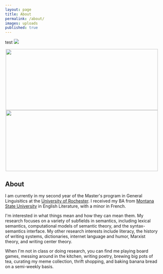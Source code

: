 ```yaml
---
layout: page
title: About
permalink: /about/
images: uploads
published: true
---
```


<div class="page" markdown="1">

test
![](hammock.png)

<center>
  <img src="uploads/hammock.png" srcset="uploads/hammock.png" width="500" height="200"/>
  <img src="{{ page.images | relative_url }}hammock.png" srcset="{{ page.images | relative_url }}hammock.png" width="500" height="200"/>
  <!--![Hammock](hammock.png){:width="500" :height="200"}-->
</center>

## About 

I am currently in my second year of the Master's program in General Linguisitics at the [University of Rochester](http://www.sas.rochester.edu/lin/). I received my BA from [Montana State University](http://www.montana.edu/) in English Literature, with a minor in French.

I'm interested in what things mean and how they can mean them. My research focuses on a variety of subfields in semantics, including lexical semantics, computational models of semantic theory, and the syntax-semantics interface. My other research interests include literacy, the history of writing systems, dictionaries, internet language and humor, Marxist theory, and writing center theory.

When I'm not in class or doing research, you can find me playing board games, messing around in the kitchen, writing poetry, brewing big pots of tea, curating my meme collection, thrift shopping, and baking banana bread on a semi-weekly basis.

</div>
